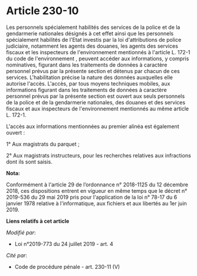 # Article 230-10

Les personnels spécialement habilités des services de la police et de la gendarmerie nationales désignés à cet effet ainsi
que les personnels spécialement habilités de l'Etat investis par la loi d'attributions de police judiciaire, notamment les
agents des douanes, les agents des services fiscaux et les inspecteurs de l'environnement mentionnés à l'article L. 172-1 du
code de l'environnement , peuvent accéder aux informations, y compris nominatives, figurant dans les traitements de données à
caractère personnel prévus par la présente section et détenus par chacun de ces services. L'habilitation précise la nature
des données auxquelles elle autorise l'accès. L'accès, par tous moyens techniques mobiles, aux informations figurant dans les
traitements de données à caractère personnel prévus par la présente section est ouvert aux seuls personnels de la police et
de la gendarmerie nationales, des douanes et des services fiscaux et aux inspecteurs de l'environnement mentionnés au même
article L. 172-1.

L'accès aux informations mentionnées au premier alinéa est également ouvert :

1° Aux magistrats du parquet ;

2° Aux magistrats instructeurs, pour les recherches relatives aux infractions dont ils sont saisis.

**Nota:**

Conformément à l'article 29 de l’ordonnance n° 2018-1125 du 12 décembre 2018, ces dispositions entrent en vigueur en même
temps que le décret n° 2019-536 du 29 mai 2019 pris pour l'application de la loi n° 78-17 du 6 janvier 1978 relative à
l'informatique, aux fichiers et aux libertés au 1er juin 2019.

**Liens relatifs à cet article**

_Modifié par_:

  - Loi n°2019-773 du 24 juillet 2019 - art. 4

_Cité par_:

  - Code de procédure pénale - art. 230-11 (V)
